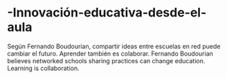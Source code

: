 # -Innovación-educativa-desde-el-aula
Según Fernando Boudourian, compartir ideas entre escuelas en red puede cambiar el futuro. Aprender también es colaborar.
Fernando Boudourian believes networked schools sharing practices can change education. Learning is collaboration.
